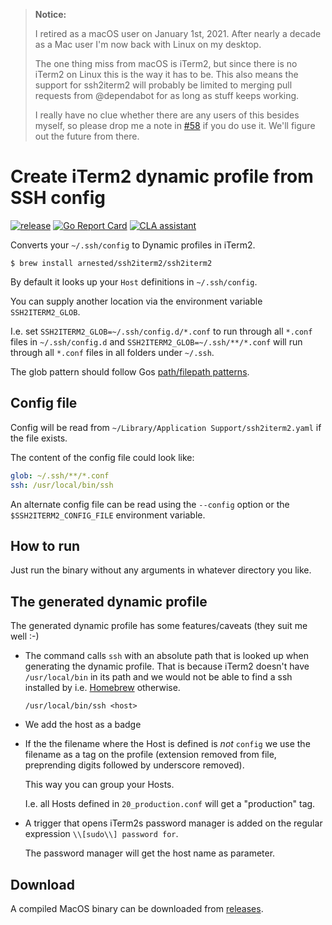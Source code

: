 > **Notice:**
> 
> I retired as a macOS user on January 1st, 2021. After nearly a decade as a Mac user I'm now back with Linux on my desktop.
> 
> The one thing  miss from macOS is iTerm2, but since there is no iTerm2 on Linux this is the way it has to be. This also means the support for ssh2iterm2 will probably be limited to merging pull requests from @dependabot for as long as stuff keeps working.
> 
> I really have no clue whether there are any users of this besides myself, so please drop me a note in [#58](https://github.com/arnested/ssh2iterm2/issues/58) if you do use it. We'll figure out the future from there.

# Create iTerm2 dynamic profile from SSH config

[![release](https://img.shields.io/github/release/arnested/ssh2iterm2.svg)](https://github.com/arnested/ssh2iterm2/releases/latest)
[![Go Report Card](https://goreportcard.com/badge/github.com/arnested/ssh2iterm2)](https://goreportcard.com/report/github.com/arnested/ssh2iterm2)
[![CLA assistant](https://cla-assistant.io/readme/badge/arnested/ssh2iterm2)](https://cla-assistant.io/arnested/ssh2iterm2)

Converts your `~/.ssh/config` to Dynamic profiles in iTerm2.

```shell
$ brew install arnested/ssh2iterm2/ssh2iterm2
```

By default it looks up your `Host` definitions in `~/.ssh/config`.

You can supply another location via the environment variable
`SSH2ITERM2_GLOB`.

I.e. set `SSH2ITERM2_GLOB=~/.ssh/config.d/*.conf` to run through all
`*.conf` files in `~/.ssh/config.d` and `SSH2ITERM2_GLOB=~/.ssh/**/*.conf` will run through all
`*.conf` files in all folders under `~/.ssh`.

The glob pattern should follow Gos [path/filepath patterns](https://golang.org/pkg/path/filepath/#Match).

## Config file

Config will be read from `~/Library/Application
Support/ssh2iterm2.yaml` if the file exists.

The content of the config file could look like:

```yaml
glob: ~/.ssh/**/*.conf
ssh: /usr/local/bin/ssh
```

An alternate config file can be read using the `--config` option or
the `$SSH2ITERM2_CONFIG_FILE` environment variable.

## How to run

Just run the binary without any arguments in whatever directory you
like.

## The generated dynamic profile

The generated dynamic profile has some features/caveats (they suit me
well :-)

* The command calls `ssh` with an absolute path that is looked up when
  generating the dynamic profile. That is because iTerm2 doesn't have
  `/usr/local/bin` in its path and we would not be able to find a ssh
  installed by i.e. [Homebrew](https://brew.sh) otherwise.

  ```
  /usr/local/bin/ssh <host>
  ```

* We add the host as a badge

* If the the filename where the Host is defined is _not_ `config` we
  use the filename as a tag on the profile (extension removed from
  file, preprending digits followed by underscore removed).

  This way you can group your Hosts.

  I.e. all Hosts defined in `20_production.conf` will get a
  "production" tag.

* A trigger that opens iTerm2s password manager is added on the
  regular expression `\\[sudo\\] password for`.

  The password manager will get the host name as parameter.

## Download

A compiled MacOS binary can be downloaded from [releases](https://github.com/arnested/ssh2iterm2/releases/latest).
